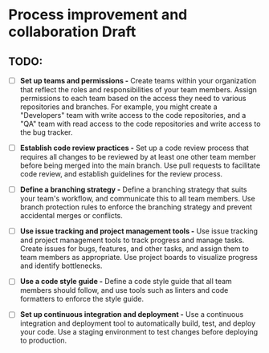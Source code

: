 # Process improvement and collaboration Draft

## TODO:

- [ ] **Set up teams and permissions -** Create teams within your organization that reflect the roles and responsibilities of your team members. 
Assign permissions to each team based on the access they need to various repositories and branches. 
For example, you might create a "Developers" team with write access to the code repositories, and a "QA" team with read access to the code repositories and write access to the bug tracker.

- [ ] **Establish code review practices -** Set up a code review process that requires all changes to be reviewed by at least one other team member before being merged into the main branch. 
Use pull requests to facilitate code review, and establish guidelines for the review process.

- [ ] **Define a branching strategy -** Define a branching strategy that suits your team's workflow, and communicate this to all team members.
Use branch protection rules to enforce the branching strategy and prevent accidental merges or conflicts.

- [ ] **Use issue tracking and project management tools -** Use issue tracking and project management tools to track progress and manage tasks. 
Create issues for bugs, features, and other tasks, and assign them to team members as appropriate. Use project boards to visualize progress and identify bottlenecks.

- [ ] **Use a code style guide -** Define a code style guide that all team members should follow, and use tools such as linters and code formatters to enforce the style guide.

- [ ] **Set up continuous integration and deployment -** Use a continuous integration and deployment tool to automatically build, test, and deploy your code. 
Use a staging environment to test changes before deploying to production.
